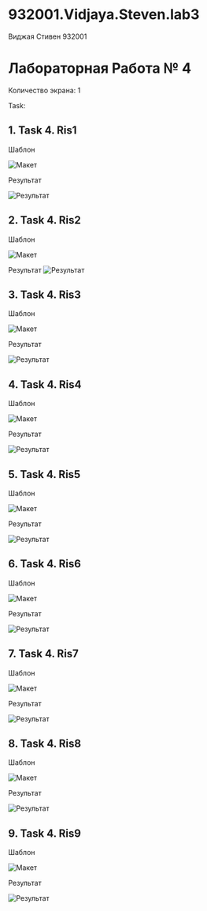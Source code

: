 # 932001.Vidjaya.Steven.lab3

Виджая Стивен 932001

# Лабораторная Работа № 4
Количество экрана: 1

Task:
## 1. Task 4. Ris1
   
   Шаблон
   
   ![Макет](https://github.com/Steven2110/932001.Vidjaya.Steven.Weblab/blob/main/Lab4/screenshots/Task4_Ris1.png)

   Результат
   
   ![Результат](https://github.com/Steven2110/932001.Vidjaya.Steven.Weblab/blob/main/Lab4/screenshots/Result4_Ris1.png)

## 2. Task 4. Ris2
   
   Шаблон
   
   ![Макет](https://github.com/Steven2110/932001.Vidjaya.Steven.Weblab/blob/main/Lab4/screenshots/Task4_Ris2.png)

   Результат
   ![Результат](https://github.com/Steven2110/932001.Vidjaya.Steven.Weblab/blob/main/Lab4/screenshots/Result4_Ris2.png)

## 3. Task 4. Ris3
   
   Шаблон
   
   ![Макет](https://github.com/Steven2110/932001.Vidjaya.Steven.Weblab/blob/main/Lab4/screenshots/Task4_Ris3.png)

   Результат
   
   ![Результат](https://github.com/Steven2110/932001.Vidjaya.Steven.Weblab/blob/main/Lab4/screenshots/Result4_Ris3.png)

## 4. Task 4. Ris4
   
   Шаблон
   
   ![Макет](https://github.com/Steven2110/932001.Vidjaya.Steven.Weblab/blob/main/Lab4/screenshots/Task4_Ris4.png)

   Результат
   
   ![Результат](https://github.com/Steven2110/932001.Vidjaya.Steven.Weblab/blob/main/Lab4/screenshots/Result4_Ris4.png)

## 5. Task 4. Ris5
   
   Шаблон
   
   ![Макет](https://github.com/Steven2110/932001.Vidjaya.Steven.Weblab/blob/main/Lab4/screenshots/Task4_Ris5.png)

   Результат
   
   ![Результат](https://github.com/Steven2110/932001.Vidjaya.Steven.Weblab/blob/main/Lab4/screenshots/Result4_Ris5.png)

## 6. Task 4. Ris6
   
   Шаблон
   
   ![Макет](https://github.com/Steven2110/932001.Vidjaya.Steven.Weblab/blob/main/Lab4/screenshots/Task4_Ris6.png)

   Результат
   
   ![Результат](https://github.com/Steven2110/932001.Vidjaya.Steven.Weblab/blob/main/Lab4/screenshots/Result4_Ris6.png)

## 7. Task 4. Ris7
   
   Шаблон
   
   ![Макет](https://github.com/Steven2110/932001.Vidjaya.Steven.Weblab/blob/main/Lab4/screenshots/Task4_Ris7.png)

   Результат
   
   ![Результат](https://github.com/Steven2110/932001.Vidjaya.Steven.Weblab/blob/main/Lab4/screenshots/Result4_Ris7.png)

## 8. Task 4. Ris8
   
   Шаблон
   
   ![Макет](https://github.com/Steven2110/932001.Vidjaya.Steven.Weblab/blob/main/Lab4/screenshots/Task4_Ris8.png)

   Результат
   
   ![Результат](https://github.com/Steven2110/932001.Vidjaya.Steven.Weblab/blob/main/Lab4/screenshots/Result4_Ris8.png)

## 9. Task 4. Ris9
   
   Шаблон
   
   ![Макет](https://github.com/Steven2110/932001.Vidjaya.Steven.Weblab/blob/main/Lab4/screenshots/Task4_Ris9.png)

   Результат
   
   ![Результат](https://github.com/Steven2110/932001.Vidjaya.Steven.Weblab/blob/main/Lab4/screenshots/Result4_Ris9.png)
